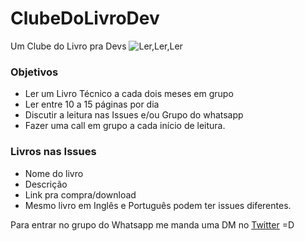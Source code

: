 # ClubeDoLivroDev

Um Clube do Livro pra Devs
![Ler,Ler,Ler](https://i.ibb.co/935nL7m/Logo-clube-do-livro-dev.png)


### Objetivos 
 - Ler um Livro Técnico a cada dois meses em grupo
 - Ler entre 10 a 15 páginas por dia
 - Discutir a leitura nas Issues e/ou Grupo do whatsapp
 - Fazer uma call em grupo a cada início de leitura.

### Livros nas Issues
 - Nome do livro
 - Descrição
 - Link pra compra/download
 - Mesmo livro em Inglês e Português podem ter issues diferentes.


Para entrar no grupo do Whatsapp me manda uma DM no [Twitter](https://twitter.com/lincolixavier) =D




